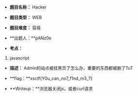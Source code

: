 * **题目名称：** Hacker

* **题目类型：** WEB

* **题目难度：** 容易 

* **出题人：**pANz0e

* **考点：**  

1. javascript


* **描述：**  Admin的站点被挂黑页了怎么办，重要的东西都被删了TuT

* **flag：**xsctf{Y0u_can_no7_f1nd_m3_?}

* **Writeup：**浏览器关闭js，或者curl请求

